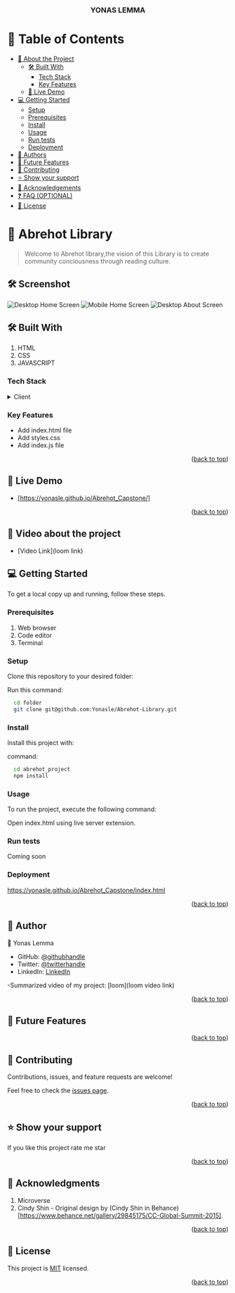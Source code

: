 <a name="readme-top"></a>

<div align="center">
    
  <br/>

  <h3><b>YONAS LEMMA</b></h3>

</div>

<!-- TABLE OF CONTENTS -->

# 📗 Table of Contents

- [📖 About the Project](#about-project)
  - [🛠 Built With](#built-with)
    - [Tech Stack](#tech-stack)
    - [Key Features](#key-features)
  - [🚀 Live Demo](#live-demo)
- [💻 Getting Started](#getting-started)
  - [Setup](#setup)
  - [Prerequisites](#prerequisites)
  - [Install](#install)
  - [Usage](#usage)
  - [Run tests](#run-tests)
  - [Deployment](#triangular_flag_on_post-deployment)
- [👥 Authors](#authors)
- [🔭 Future Features](#future-features)
- [🤝 Contributing](#contributing)
- [⭐️ Show your support](#support)
- [🙏 Acknowledgements](#acknowledgements)
- [❓ FAQ (OPTIONAL)](#faq)
- [📝 License](#license)

<!-- PROJECT DESCRIPTION -->

# 📖 Abrehot Library <a name="about-project"></a>

> Welcome to Abrehot library,the vision of this Library is to create community conciousness through reading culture.

## 🛠 Screenshot

![Desktop Home Screen](images/Home%20DSS.png)
![Mobile Home Screen](images/Home%20MSS.png)
![Desktop About Screen](images/About%20DSS.png)

## 🛠 Built With <a name="built-with"></a>

1. HTML
2. CSS
3. JAVASCRIPT

### Tech Stack <a name="tech-stack"></a>

<details>
  <summary>Client</summary>
  <ul>
    <li><a href="/index.html">HTML</a></li>
    <li><a href="/styles.css">CSS</a></li>
    <li><a href="/index.js">JAVASCRIPT</a></li>
  </ul>
</details>

<!-- Features -->

### Key Features <a name="key-features"></a>

- Add index.html file
- Add styles.css
- Add index.js file

<p align="right">(<a href="#readme-top">back to top</a>)</p>

<!-- LIVE DEMO -->

## 🚀 Live Demo <a name="live-demo"></a>

- [https://yonasle.github.io/Abrehot_Capstone/]

<p align="right">(<a href="#readme-top">back to top</a>)</p>

## 🚀 Video about the project <a name="live-demo"></a>

- [Video Link](loom link)

## 💻 Getting Started <a name="getting-started"></a>

To get a local copy up and running, follow these steps.

### Prerequisites

1. Web browser
2. Code editor
3. Terminal

### Setup

Clone this repository to your desired folder:

Run this command:

```sh
  cd folder
  git clone git@github.com:Yonasle/Abrehot-Library.git
```

### Install

Install this project with:

command:

```sh
  cd abrehot_project
  npm install
```

### Usage

To run the project, execute the following command:

Open index.html using live server extension.

### Run tests

Coming soon

### Deployment

https://yonasle.github.io/Abrehot_Capstone/index.html

<p align="right">(<a href="#readme-top">back to top</a>)</p>

## 👥 Author <a name="authors"></a>

👤 Yonas Lemma

- GitHub: [@githubhandle](https://github.com/Yonasle)
- Twitter: [@twitterhandle](https://twitter.com/Yonasls)
- LinkedIn: [LinkedIn](https://www.linkedin.com/in/yonas-lemma-b8848823a/)

-Summarized video of my project: [loom](loom video link)

<p align="right">(<a href="#readme-top">back to top</a>)</p>

<!-- FUTURE FEATURES -->

## 🔭 Future Features <a name="future-features"></a>

<p align="right">(<a href="#readme-top">back to top</a>)</p>

<!-- CONTRIBUTING -->

## 🤝 Contributing <a name="contributing"></a>

Contributions, issues, and feature requests are welcome!

Feel free to check the [issues page](../../issues/).

<p align="right">(<a href="#readme-top">back to top</a>)</p>

<!-- SUPPORT -->

## ⭐️ Show your support <a name="support"></a>

If you like this project rate me star

<p align="right">(<a href="#readme-top">back to top</a>)</p>

<!-- ACKNOWLEDGEMENTS -->

## 🙏 Acknowledgments <a name="acknowledgements"></a>

1. Microverse
2. Cindy Shin - Original design by (Cindy Shin in Behance) [https://www.behance.net/gallery/29845175/CC-Global-Summit-2015].

<p align="right">(<a href="#readme-top">back to top</a>)</p>

<!-- LICENSE -->

## 📝 License <a name="license"></a>

This project is [MIT](./LICENSE) licensed.

<p align="right">(<a href="#readme-top">back to top</a>)</p>
